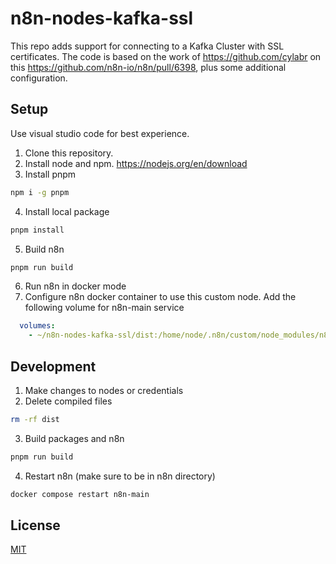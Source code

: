 # n8n-nodes-kafka-ssl

This repo adds support for connecting to a Kafka Cluster with SSL certificates. The code is based on the work of https://github.com/cylabr on this https://github.com/n8n-io/n8n/pull/6398, plus some additional configuration. 

## Setup

Use visual studio code for best experience.

1. Clone this repository.
2. Install node and npm. https://nodejs.org/en/download
3. Install pnpm
```bash
npm i -g pnpm
```
4. Install local package
```bash
pnpm install
```
5. Build n8n
```bash
pnpm run build
```
6. Run n8n in docker mode
7. Configure n8n docker container to use this custom node. Add the following volume for n8n-main service
```yaml
  volumes:
    - ~/n8n-nodes-kafka-ssl/dist:/home/node/.n8n/custom/node_modules/n8n-nodes-kafka-ssl
```

## Development
1. Make changes to nodes or credentials
2. Delete compiled files
```bash
rm -rf dist
```
3. Build packages and n8n
```bash
pnpm run build
```
4. Restart n8n (make sure to be in n8n directory)
```bash
docker compose restart n8n-main
```


## License

[MIT](https://github.com/n8n-io/n8n-nodes-starter/blob/master/LICENSE.md)
